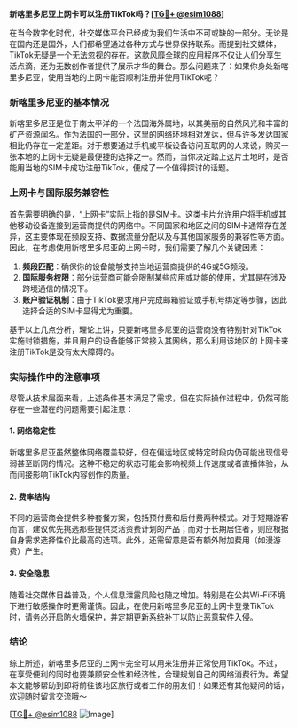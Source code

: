 **新喀里多尼亚上网卡可以注册TikTok吗？[[TG💪+ @esim1088](https://t.me/s/esim1088)]**

在当今数字化时代，社交媒体平台已经成为我们生活中不可或缺的一部分。无论是在国内还是国外，人们都希望通过各种方式与世界保持联系。而提到社交媒体，TikTok无疑是一个无法忽视的存在。这款风靡全球的应用程序不仅让人们分享生活点滴，还为无数创作者提供了展示才华的舞台。那么问题来了：如果你身处新喀里多尼亚，使用当地的上网卡能否顺利注册并使用TikTok呢？

### 新喀里多尼亚的基本情况

新喀里多尼亚是位于南太平洋的一个法国海外属地，以其美丽的自然风光和丰富的矿产资源闻名。作为法国的一部分，这里的网络环境相对发达，但与许多发达国家相比仍存在一定差距。对于想要通过手机或平板设备访问互联网的人来说，购买一张本地的上网卡无疑是最便捷的选择之一。然而，当你决定踏上这片土地时，是否能用当地的SIM卡成功注册TikTok，便成了一个值得探讨的话题。

### 上网卡与国际服务兼容性

首先需要明确的是，“上网卡”实际上指的是SIM卡。这类卡片允许用户将手机或其他移动设备连接到运营商提供的网络中。不同国家和地区之间的SIM卡通常存在差异，这主要体现在频段支持、数据流量分配以及与其他国家服务的兼容性等方面。因此，在考虑使用新喀里多尼亚的上网卡时，我们需要了解几个关键因素：

1. **频段匹配**：确保你的设备能够支持当地运营商提供的4G或5G频段。
2. **国际服务权限**：部分运营商可能会限制某些应用或功能的使用，尤其是在涉及跨境通信的情况下。
3. **账户验证机制**：由于TikTok要求用户完成邮箱验证或手机号绑定等步骤，因此选择合适的SIM卡显得尤为重要。

基于以上几点分析，理论上讲，只要新喀里多尼亚的运营商没有特别针对TikTok实施封锁措施，并且用户的设备能够正常接入其网络，那么利用该地区的上网卡来注册TikTok是没有太大障碍的。

### 实际操作中的注意事项

尽管从技术层面来看，上述条件基本满足了需求，但在实际操作过程中，仍然可能存在一些潜在的问题需要引起注意：

#### 1. 网络稳定性
新喀里多尼亚虽然整体网络覆盖较好，但在偏远地区或特定时段内仍可能出现信号弱甚至断网的情况。这种不稳定的状态可能会影响视频上传速度或者直播体验，从而间接影响TikTok内容创作的质量。

#### 2. 费率结构
不同的运营商会提供多种套餐方案，包括预付费和后付费两种模式。对于短期游客而言，建议优先挑选那些提供灵活资费计划的产品；而对于长期居住者，则应根据自身需求选择性价比最高的选项。此外，还需留意是否有额外附加费用（如漫游费）产生。

#### 3. 安全隐患
随着社交媒体日益普及，个人信息泄露风险也随之增加。特别是在公共Wi-Fi环境下进行敏感操作时更需谨慎。因此，在使用新喀里多尼亚的上网卡登录TikTok时，请务必开启防火墙保护，并定期更新系统补丁以防止恶意软件入侵。

### 结论

综上所述，新喀里多尼亚的上网卡完全可以用来注册并正常使用TikTok。不过，在享受便利的同时也要兼顾安全性和经济性，合理规划自己的网络消费行为。希望本文能够帮助到即将前往该地区旅行或者工作的朋友们！如果还有其他疑问的话，欢迎随时留言交流哦～

[[TG💪+ @esim1088](https://t.me/s/esim1088) ![Image](https://i.postimg.cc/4NQfJmqS/Snipaste-2025-05-13-00-14-12.png)]